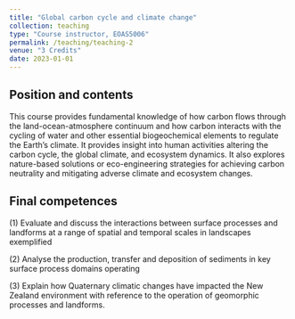```yaml
---
title: "Global carbon cycle and climate change"
collection: teaching
type: "Course instructor, EOAS5006"
permalink: /teaching/teaching-2
venue: "3 Credits"
date: 2023-01-01
---
```


Position and contents
------
This course provides fundamental knowledge of how carbon flows through the land-ocean-atmosphere continuum and how carbon interacts with the cycling of water and other essential biogeochemical elements to regulate the Earth’s climate. It provides insight into human activities altering the carbon cycle, the global climate, and ecosystem dynamics. It also explores nature-based solutions or eco-engineering strategies for achieving carbon neutrality and mitigating adverse climate and ecosystem changes.

Final competences
------

(1) Evaluate and discuss the interactions between surface processes and landforms at a range of spatial and temporal scales in landscapes exemplified

(2) Analyse the production, transfer and deposition of sediments in key surface process domains operating

(3) Explain how Quaternary climatic changes have impacted the New Zealand environment with reference to the operation of geomorphic processes and landforms.

